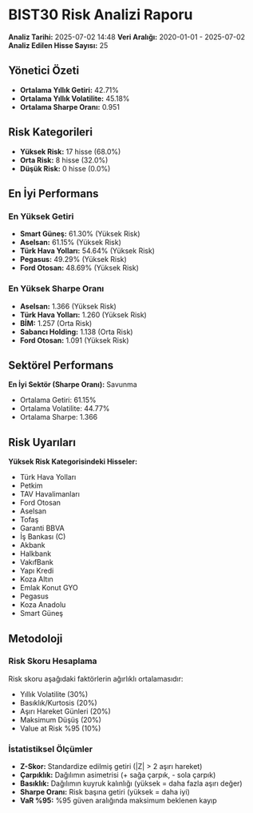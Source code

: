 # BIST30 Risk Analizi Raporu
**Analiz Tarihi:** 2025-07-02 14:48
**Veri Aralığı:** 2020-01-01 - 2025-07-02
**Analiz Edilen Hisse Sayısı:** 25

## Yönetici Özeti
- **Ortalama Yıllık Getiri:** 42.71%
- **Ortalama Yıllık Volatilite:** 45.18%
- **Ortalama Sharpe Oranı:** 0.951

## Risk Kategorileri
- **Yüksek Risk:** 17 hisse (68.0%)
- **Orta Risk:** 8 hisse (32.0%)
- **Düşük Risk:** 0 hisse (0.0%)

## En İyi Performans
### En Yüksek Getiri
- **Smart Güneş:** 61.30% (Yüksek Risk)
- **Aselsan:** 61.15% (Yüksek Risk)
- **Türk Hava Yolları:** 54.64% (Yüksek Risk)
- **Pegasus:** 49.29% (Yüksek Risk)
- **Ford Otosan:** 48.69% (Yüksek Risk)

### En Yüksek Sharpe Oranı
- **Aselsan:** 1.366 (Yüksek Risk)
- **Türk Hava Yolları:** 1.260 (Yüksek Risk)
- **BİM:** 1.257 (Orta Risk)
- **Sabancı Holding:** 1.138 (Orta Risk)
- **Ford Otosan:** 1.091 (Yüksek Risk)

## Sektörel Performans
**En İyi Sektör (Sharpe Oranı):** Savunma
- Ortalama Getiri: 61.15%
- Ortalama Volatilite: 44.77%
- Ortalama Sharpe: 1.366

## Risk Uyarıları
**Yüksek Risk Kategorisindeki Hisseler:**
- Türk Hava Yolları
- Petkim
- TAV Havalimanları
- Ford Otosan
- Aselsan
- Tofaş
- Garanti BBVA
- İş Bankası (C)
- Akbank
- Halkbank
- VakıfBank
- Yapı Kredi
- Koza Altın
- Emlak Konut GYO
- Pegasus
- Koza Anadolu
- Smart Güneş

## Metodoloji
### Risk Skoru Hesaplama
Risk skoru aşağıdaki faktörlerin ağırlıklı ortalamasıdır:
- Yıllık Volatilite (30%)
- Basıklık/Kurtosis (20%)
- Aşırı Hareket Günleri (20%)
- Maksimum Düşüş (20%)
- Value at Risk %95 (10%)

### İstatistiksel Ölçümler
- **Z-Skor:** Standardize edilmiş getiri (|Z| > 2 aşırı hareket)
- **Çarpıklık:** Dağılımın asimetrisi (+ sağa çarpık, - sola çarpık)
- **Basıklık:** Dağılımın kuyruk kalınlığı (yüksek = daha fazla aşırı değer)
- **Sharpe Oranı:** Risk başına getiri (yüksek = daha iyi)
- **VaR %95:** %95 güven aralığında maksimum beklenen kayıp
